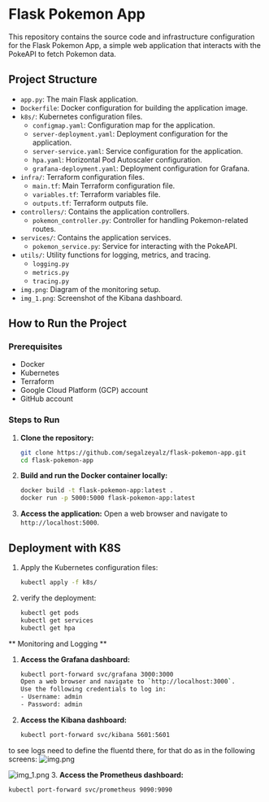 # Flask Pokemon App

This repository contains the source code and infrastructure configuration for the Flask Pokemon App, a simple web application that interacts with the PokeAPI to fetch Pokemon data.

## Project Structure

- `app.py`: The main Flask application.
- `Dockerfile`: Docker configuration for building the application image.
- `k8s/`: Kubernetes configuration files.
  - `configmap.yaml`: Configuration map for the application.
  - `server-deployment.yaml`: Deployment configuration for the application.
  - `server-service.yaml`: Service configuration for the application.
  - `hpa.yaml`: Horizontal Pod Autoscaler configuration.
  - `grafana-deployment.yaml`: Deployment configuration for Grafana.
- `infra/`: Terraform configuration files.
  - `main.tf`: Main Terraform configuration file.
  - `variables.tf`: Terraform variables file.
  - `outputs.tf`: Terraform outputs file.
- `controllers/`: Contains the application controllers.
  - `pokemon_controller.py`: Controller for handling Pokemon-related routes.
- `services/`: Contains the application services.
  - `pokemon_service.py`: Service for interacting with the PokeAPI.
- `utils/`: Utility functions for logging, metrics, and tracing.
  - `logging.py`
  - `metrics.py`
  - `tracing.py`
- `img.png`: Diagram of the monitoring setup.
- `img_1.png`: Screenshot of the Kibana dashboard.

## How to Run the Project

### Prerequisites

- Docker
- Kubernetes
- Terraform
- Google Cloud Platform (GCP) account
- GitHub account

### Steps to Run

1. **Clone the repository:**
   ```sh
   git clone https://github.com/segalzeyalz/flask-pokemon-app.git
   cd flask-pokemon-app

2. **Build and run the Docker container locally:**
   ```sh
   docker build -t flask-pokemon-app:latest .
   docker run -p 5000:5000 flask-pokemon-app:latest
3. **Access the application:**
      Open a web browser and navigate to `http://localhost:5000`.

## Deployment with K8S
1. Apply the Kubernetes configuration files:
   ```sh
   kubectl apply -f k8s/
2. verify the deployment:
   ```sh
   kubectl get pods
   kubectl get services
   kubectl get hpa

** Monitoring and Logging **
1. **Access the Grafana dashboard:**
   ```sh
   kubectl port-forward svc/grafana 3000:3000
   Open a web browser and navigate to `http://localhost:3000`.
   Use the following credentials to log in:
   - Username: admin
   - Password: admin
2. **Access the Kibana dashboard:**
   ```sh 
   kubectl port-forward svc/kibana 5601:5601
   
to see logs need to define the fluentd there,
for that do as in the following screens:
![img.png](img.png)

![img_1.png](img_1.png) 
3. **Access the Prometheus dashboard:**
   ```sh
   kubectl port-forward svc/prometheus 9090:9090

